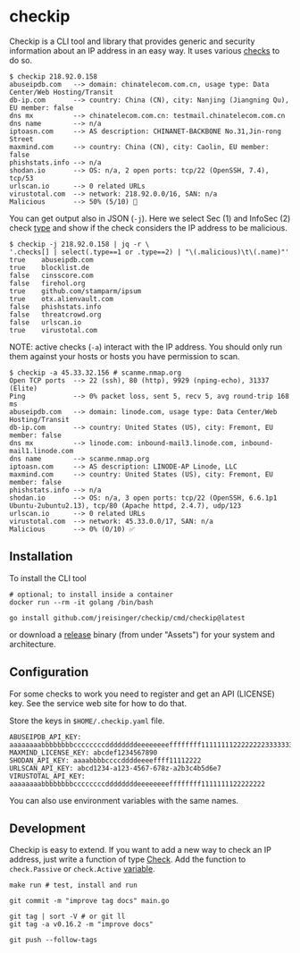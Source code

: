 # checkip

Checkip is a CLI tool and library that provides generic and security information about an IP address in an easy way. It uses various [checks](https://pkg.go.dev/github.com/jreisinger/checkip/check) to do so.

```
$ checkip 218.92.0.158
abuseipdb.com   --> domain: chinatelecom.com.cn, usage type: Data Center/Web Hosting/Transit
db-ip.com       --> country: China (CN), city: Nanjing (Jiangning Qu), EU member: false
dns mx          --> chinatelecom.com.cn: testmail.chinatelecom.com.cn
dns name        --> n/a
iptoasn.com     --> AS description: CHINANET-BACKBONE No.31,Jin-rong Street
maxmind.com     --> country: China (CN), city: Caolin, EU member: false
phishstats.info --> n/a
shodan.io       --> OS: n/a, 2 open ports: tcp/22 (OpenSSH, 7.4), tcp/53
urlscan.io      --> 0 related URLs
virustotal.com  --> network: 218.92.0.0/16, SAN: n/a
Malicious       --> 50% (5/10) 🚫
```

You can get output also in JSON (`-j`). Here we select Sec (1) and InfoSec (2) check [type](https://pkg.go.dev/github.com/jreisinger/checkip#Type) and show if the check considers the IP address to be malicious.

```
$ checkip -j 218.92.0.158 | jq -r \
'.checks[] | select(.type==1 or .type==2) | "\(.malicious)\t\(.name)"'
true	abuseipdb.com
true	blocklist.de
false	cinsscore.com
false	firehol.org
true	github.com/stamparm/ipsum
true	otx.alienvault.com
false	phishstats.info
false	threatcrowd.org
false	urlscan.io
true	virustotal.com
```

NOTE: active checks (`-a`) interact with the IP address. You should only run them against your hosts or hosts you have permission to scan.

```
$ checkip -a 45.33.32.156 # scanme.nmap.org
Open TCP ports  --> 22 (ssh), 80 (http), 9929 (nping-echo), 31337 (Elite)
Ping            --> 0% packet loss, sent 5, recv 5, avg round-trip 168 ms
abuseipdb.com   --> domain: linode.com, usage type: Data Center/Web Hosting/Transit
db-ip.com       --> country: United States (US), city: Fremont, EU member: false
dns mx          --> linode.com: inbound-mail3.linode.com, inbound-mail1.linode.com
dns name        --> scanme.nmap.org
iptoasn.com     --> AS description: LINODE-AP Linode, LLC
maxmind.com     --> country: United States (US), city: Fremont, EU member: false
phishstats.info --> n/a
shodan.io       --> OS: n/a, 3 open ports: tcp/22 (OpenSSH, 6.6.1p1 Ubuntu-2ubuntu2.13), tcp/80 (Apache httpd, 2.4.7), udp/123
urlscan.io      --> 0 related URLs
virustotal.com  --> network: 45.33.0.0/17, SAN: n/a
Malicious       --> 0% (0/10) ✅
```

## Installation

To install the CLI tool

```
# optional; to install inside a container
docker run --rm -it golang /bin/bash

go install github.com/jreisinger/checkip/cmd/checkip@latest
```

or download a [release](https://github.com/jreisinger/checkip/releases) binary (from under "Assets") for your system and architecture.

## Configuration

For some checks to work you need to register and get an API (LICENSE) key. See the service web site for how to do that.

Store the keys in `$HOME/.checkip.yaml` file.

```
ABUSEIPDB_API_KEY: aaaaaaaabbbbbbbbccccccccddddddddeeeeeeeeffffffff11111111222222223333333344444444
MAXMIND_LICENSE_KEY: abcdef1234567890
SHODAN_API_KEY: aaaabbbbccccddddeeeeffff11112222
URLSCAN_API_KEY: abcd1234-a123-4567-678z-a2b3c4b5d6e7
VIRUSTOTAL_API_KEY: aaaaaaaabbbbbbbbccccccccddddddddeeeeeeeeffffffff1111111122222222
```

You can also use environment variables with the same names.

## Development

Checkip is easy to extend. If you want to add a new way to check an IP address, just write a function of type [Check](https://pkg.go.dev/github.com/jreisinger/checkip#Check). Add the function to `check.Passive` or `check.Active` [variable](https://pkg.go.dev/github.com/jreisinger/checkip/check#pkg-variables).

```
make run # test, install and run

git commit -m "improve tag docs" main.go

git tag | sort -V # or git ll
git tag -a v0.16.2 -m "improve docs"

git push --follow-tags
```

